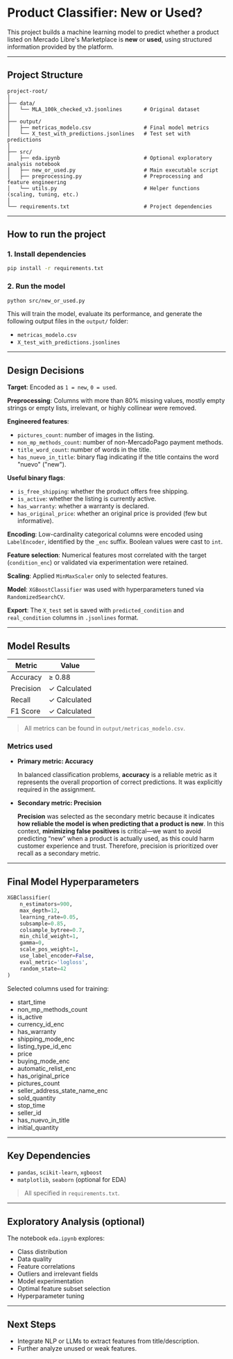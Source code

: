 
#  Product Classifier: New or Used?

This project builds a machine learning model to predict whether a product listed on Mercado Libre's Marketplace is **new** or **used**, using structured information provided by the platform.

---

##  Project Structure

```
project-root/
│
├── data/
│   └── MLA_100k_checked_v3.jsonlines       # Original dataset
│
├── output/
│   ├── metricas_modelo.csv                 # Final model metrics
│   └── X_test_with_predictions.jsonlines   # Test set with predictions
│
├── src/
│   ├── eda.ipynb                           # Optional exploratory analysis notebook
│   ├── new_or_used.py                      # Main executable script
│   ├── preprocessing.py                    # Preprocessing and feature engineering
│   └── utils.py                            # Helper functions (scaling, tuning, etc.)
│
└── requirements.txt                        # Project dependencies
```

---

##  How to run the project

### 1. Install dependencies

```bash
pip install -r requirements.txt
```

### 2. Run the model

```bash
python src/new_or_used.py
```

This will train the model, evaluate its performance, and generate the following output files in the `output/` folder:

- `metricas_modelo.csv`
- `X_test_with_predictions.jsonlines`

---

##  Design Decisions

**Target**: Encoded as `1 = new`, `0 = used`.

**Preprocessing**: Columns with more than 80% missing values, mostly empty strings or empty lists, irrelevant, or highly collinear were removed.

**Engineered features**:
  - `pictures_count`: number of images in the listing.
  - `non_mp_methods_count`: number of non-MercadoPago payment methods.
  - `title_word_count`: number of words in the title.
  - `has_nuevo_in_title`: binary flag indicating if the title contains the word "nuevo" ("new").

**Useful binary flags**:
  - `is_free_shipping`: whether the product offers free shipping.
  - `is_active`: whether the listing is currently active.
  - `has_warranty`: whether a warranty is declared.
  - `has_original_price`: whether an original price is provided (few but informative).

**Encoding**: Low-cardinality categorical columns were encoded using `LabelEncoder`, identified by the `_enc` suffix. Boolean values were cast to `int`.

**Feature selection**: Numerical features most correlated with the target (`condition_enc`) or validated via experimentation were retained.

**Scaling**: Applied `MinMaxScaler` only to selected features.

**Model**: `XGBoostClassifier` was used with hyperparameters tuned via `RandomizedSearchCV`.

**Export**: The `X_test` set is saved with `predicted_condition` and `real_condition` columns in `.jsonlines` format.

---

##  Model Results

| Metric     | Value          |
|------------|----------------|
| Accuracy   | ≥ 0.88         |
| Precision  | ✓ Calculated   |
| Recall     | ✓ Calculated   |
| F1 Score   | ✓ Calculated   |

> All metrics can be found in `output/metricas_modelo.csv`.

### Metrics used

- **Primary metric: Accuracy**

  In balanced classification problems, **accuracy** is a reliable metric as it represents the overall proportion of correct predictions. It was explicitly required in the assignment.

- **Secondary metric: Precision**

  **Precision** was selected as the secondary metric because it indicates **how reliable the model is when predicting that a product is new**.
  In this context, **minimizing false positives** is critical—we want to avoid predicting “new” when a product is actually used, as this could harm customer experience and trust.
  Therefore, precision is prioritized over recall as a secondary metric.

---

##  Final Model Hyperparameters

```python
XGBClassifier(
    n_estimators=900,
    max_depth=12,
    learning_rate=0.05,
    subsample=0.85,
    colsample_bytree=0.7,
    min_child_weight=1,
    gamma=0,
    scale_pos_weight=1,
    use_label_encoder=False,
    eval_metric='logloss',
    random_state=42
)
```

Selected columns used for training:

- start_time
- non_mp_methods_count
- is_active
- currency_id_enc
- has_warranty
- shipping_mode_enc
- listing_type_id_enc
- price
- buying_mode_enc
- automatic_relist_enc
- has_original_price
- pictures_count
- seller_address_state_name_enc
- sold_quantity
- stop_time
- seller_id
- has_nuevo_in_title
- initial_quantity

---

##  Key Dependencies

- `pandas`, `scikit-learn`, `xgboost`
- `matplotlib`, `seaborn` (optional for EDA)

> All specified in `requirements.txt`.

---

##  Exploratory Analysis (optional)

The notebook `eda.ipynb` explores:
- Class distribution
- Data quality
- Feature correlations
- Outliers and irrelevant fields
- Model experimentation
- Optimal feature subset selection
- Hyperparameter tuning

---

##  Next Steps

- Integrate NLP or LLMs to extract features from title/description.
- Further analyze unused or weak features.
